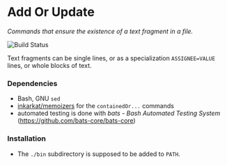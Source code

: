 # Add Or Update

_Commands that ensure the existence of a text fragment in a file._

![Build Status](https://github.com/inkarkat/addOrUpdate/actions/workflows/build.yml/badge.svg)

Text fragments can be single lines, or as a specialization `ASSIGNEE=VALUE` lines, or whole blocks of text.

### Dependencies

* Bash, GNU `sed`
* [inkarkat/memoizers](https://github.com/inkarkat/memoizers) for the `containedOr...` commands
* automated testing is done with _bats - Bash Automated Testing System_ (https://github.com/bats-core/bats-core)

### Installation

* The `./bin` subdirectory is supposed to be added to `PATH`.
